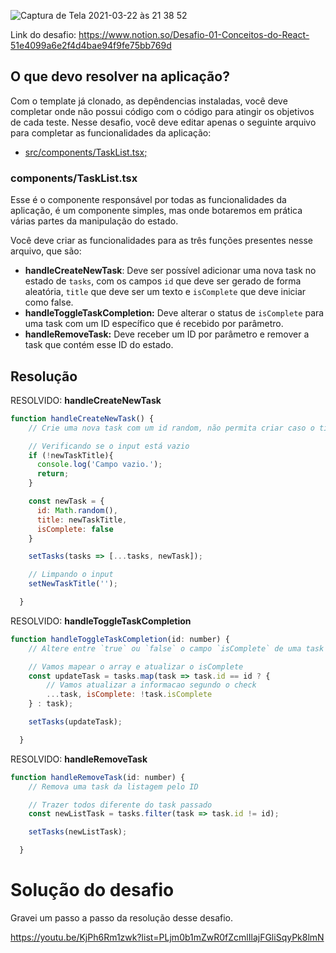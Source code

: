 
![Captura de Tela 2021-03-22 às 21 38 52](https://user-images.githubusercontent.com/49724512/112075330-0e1b0700-8b57-11eb-9e81-e383edc3fe8f.png)

Link do desafio: https://www.notion.so/Desafio-01-Conceitos-do-React-51e4099a6e2f4d4bae94f9fe75bb769d

## O que devo resolver na aplicação?

Com o template já clonado, as depêndencias instaladas, você deve completar onde não possui código com o código para atingir os objetivos de cada teste. Nesse desafio, você deve editar apenas o seguinte arquivo para completar as funcionalidades da aplicação:

- [src/components/TaskList.tsx;](https://github.com/rocketseat-education/ignite-template-reactjs-conceitos-do-react/blob/main/src/components/TaskList.tsx)

### components/TaskList.tsx

Esse é o componente responsável por todas as funcionalidades da aplicação, é um componente simples, mas onde botaremos em prática várias partes da manipulação do estado.

Você deve criar as funcionalidades para as três funções presentes nesse arquivo, que são:

- **handleCreateNewTask**: Deve ser possível adicionar uma nova task no estado de `tasks`, com os campos `id` que deve ser gerado de forma aleatória, `title` que deve ser um texto e `isComplete` que deve iniciar como false.
- **handleToggleTaskCompletion:** Deve alterar o status de `isComplete` para uma task com um ID específico que é recebido por parâmetro.
- **handleRemoveTask:** Deve receber um ID por parâmetro e remover a task que contém esse ID do estado.

## Resolução

RESOLVIDO: **handleCreateNewTask**

```jsx
function handleCreateNewTask() {
    // Crie uma nova task com um id random, não permita criar caso o título seja vazio.

    // Verificando se o input está vazio
    if (!newTaskTitle){
      console.log('Campo vazio.');
      return;
    }

    const newTask = {
      id: Math.random(),
      title: newTaskTitle,
      isComplete: false
    }

    setTasks(tasks => [...tasks, newTask]);

    // Limpando o input
    setNewTaskTitle('');

  }
```

RESOLVIDO: **handleToggleTaskCompletion**

```jsx
function handleToggleTaskCompletion(id: number) {
    // Altere entre `true` ou `false` o campo `isComplete` de uma task com dado ID

    // Vamos mapear o array e atualizar o isComplete
    const updateTask = tasks.map(task => task.id == id ? {
        // Vamos atualizar a informacao segundo o check
        ...task, isComplete: !task.isComplete
    } : task);

    setTasks(updateTask);

  }
```

RESOLVIDO: **handleRemoveTask**

```jsx
function handleRemoveTask(id: number) {
    // Remova uma task da listagem pelo ID

    // Trazer todos diferente do task passado
    const newListTask = tasks.filter(task => task.id != id);

    setTasks(newListTask);

  }
```

# Solução do desafio

Gravei um passo a passo da resolução desse desafio.

https://youtu.be/KjPh6Rm1zwk?list=PLjm0b1mZwR0fZcmlIlajFGliSqyPk8lmN
